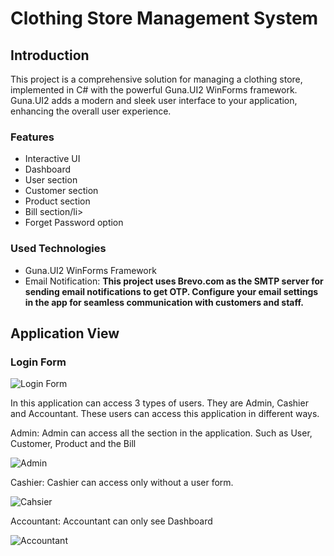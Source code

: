 <h1>Clothing Store Management System</h1>

<h2>Introduction</h2>
<p>This project is a comprehensive solution for managing a clothing store, implemented in 
  C# with the powerful Guna.UI2 WinForms framework. Guna.UI2 adds a modern and sleek user interface 
  to your application, enhancing the overall user experience.</p>

<h3>Features</h3>
<ul>
  <li>Interactive UI</li>
  <li>Dashboard</li>
  <li>User section</li>
  <li>Customer section</li>
  <li>Product section</li>
  <li>Bill section/li>
  <li>Forget Password option</li>
</ul>

<h3>Used Technologies</h3>
<ul>
  <li>Guna.UI2 WinForms Framework</li>
  <li>Email Notification: <b>This project uses Brevo.com as the SMTP server for sending email notifications to get OTP.
    Configure your email settings in the app for seamless communication with customers and staff.</b></li>
</ul>

<h2>Application View</h2>
<h3>Login Form</h3>

![Login Form](https://github.com/arosayru/Clothing_Store_Management_System/assets/107207994/369708e2-78ee-450b-83ca-6614bd59f028)

<p>In this application can access 3 types of users. They are Admin, Cashier and Accountant. These users can access this application in different ways.</p>
<p>Admin: Admin can access all the section in the application. Such as User, Customer, Product and the Bill</p>

![Admin](https://github.com/arosayru/Clothing_Store_Management_System/assets/107207994/bd80a0ef-fcba-44bc-afc8-2860390a4b7b)

<p>Cashier: Cashier can access only without a user form.</p>

![Cahsier](https://github.com/arosayru/Clothing_Store_Management_System/assets/107207994/8ec7fbdb-657f-4f35-b3a6-c44cb519dd50)

<p>Accountant: Accountant can only see Dashboard</p>

![Accountant](https://github.com/arosayru/Clothing_Store_Management_System/assets/107207994/e15c6870-b444-4170-81a6-8669c6b4f928)
